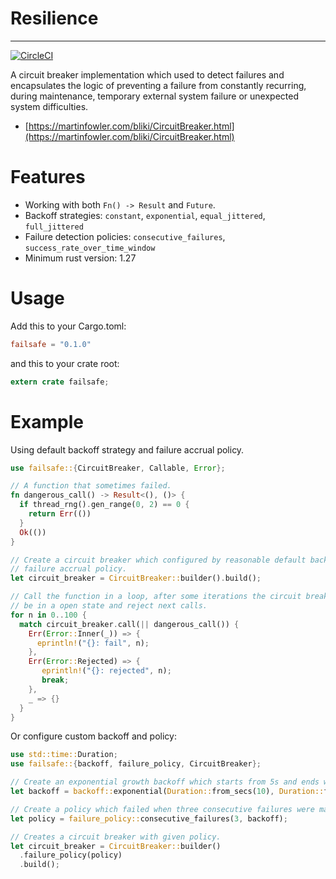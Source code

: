 # Resilience

------
[![CircleCI](https://circleci.com/gh/dmexe/failsafe-rs.svg?style=svg)](https://circleci.com/gh/dmexe/failsafe-rs)

A circuit breaker implementation which used to detect failures and encapsulates the logic of preventing a 
failure from constantly recurring, during maintenance, temporary external system failure or unexpected 
system difficulties.

* [https://martinfowler.com/bliki/CircuitBreaker.html](https://martinfowler.com/bliki/CircuitBreaker.html)

# Features

* Working with both `Fn() -> Result` and `Future`.
* Backoff strategies: `constant`, `exponential`, `equal_jittered`, `full_jittered`
* Failure detection policies: `consecutive_failures`, `success_rate_over_time_window`
* Minimum rust version: 1.27

# Usage

Add this to your Cargo.toml:

```toml
failsafe = "0.1.0"
```

and this to your crate root:

```rust
extern crate failsafe;
```

# Example

Using default backoff strategy and failure accrual policy.

```rust
use failsafe::{CircuitBreaker, Callable, Error};

// A function that sometimes failed.
fn dangerous_call() -> Result<(), ()> {
  if thread_rng().gen_range(0, 2) == 0 {
    return Err(())
  }
  Ok(())
}

// Create a circuit breaker which configured by reasonable default backoff and
// failure accrual policy.
let circuit_breaker = CircuitBreaker::builder().build();

// Call the function in a loop, after some iterations the circuit breaker will
// be in a open state and reject next calls.
for n in 0..100 {
  match circuit_breaker.call(|| dangerous_call()) {
    Err(Error::Inner(_)) => {
      eprintln!("{}: fail", n);
    },
    Err(Error::Rejected) => {
       eprintln!("{}: rejected", n);
       break;
    },
    _ => {}
  }
}
```

Or configure custom backoff and policy:

```rust
use std::time::Duration;
use failsafe::{backoff, failure_policy, CircuitBreaker};

// Create an exponential growth backoff which starts from 5s and ends with 60s.
let backoff = backoff::exponential(Duration::from_secs(10), Duration::from_secs(60));

// Create a policy which failed when three consecutive failures were made.
let policy = failure_policy::consecutive_failures(3, backoff);

// Creates a circuit breaker with given policy.
let circuit_breaker = CircuitBreaker::builder()
  .failure_policy(policy)
  .build();

```

